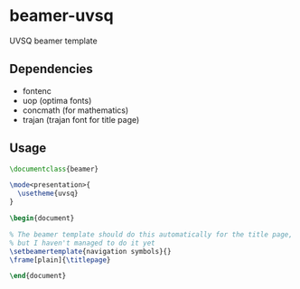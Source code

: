 beamer-uvsq
===========

UVSQ beamer template

Dependencies
------------
- fontenc
- uop (optima fonts)
- concmath (for mathematics)
- trajan (trajan font for title page)


Usage
-----

```latex
\documentclass{beamer}

\mode<presentation>{
  \usetheme{uvsq}
}

\begin{document}

% The beamer template should do this automatically for the title page,
% but I haven't managed to do it yet
\setbeamertemplate{navigation symbols}{}
\frame[plain]{\titlepage}

\end{document}

```
